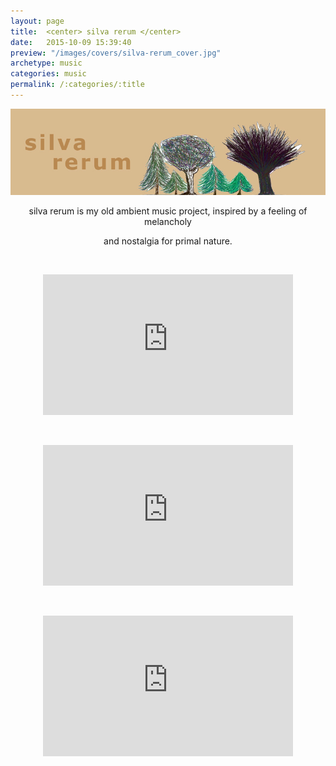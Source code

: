 ```yaml
---
layout: page
title:  <center> silva rerum </center>
date:   2015-10-09 15:39:40
preview: "/images/covers/silva-rerum_cover.jpg"
archetype: music
categories: music
permalink: /:categories/:title
---
```


![Picture 1](\images\music\silva-rerum\1.jpg)

<center>
silva rerum is my old ambient music project, inspired by a feeling of melancholy
<p>and nostalgia for primal nature.</p>

<p>&nbsp;</p>



<iframe width="400" height="225" src="https://www.youtube.com/embed/k7orcdBHrX8" title="fantasmagoria" frameborder="0" allow="accelerometer; autoplay; clipboard-write; encrypted-media; gyroscope; picture-in-picture" allowfullscreen></iframe>

<p>&nbsp;</p>

<iframe width="400" height="225" src="https://www.youtube.com/embed/5upfWYCEzyY" title="jawmart" frameborder="0" allow="accelerometer; autoplay; clipboard-write; encrypted-media; gyroscope; picture-in-picture" allowfullscreen></iframe>

<p>&nbsp;</p>

<iframe width="400" height="225" src="https://www.youtube.com/embed/ubCq5pejmpQ" title="pan z krainy róż" frameborder="0" allow="accelerometer; autoplay; clipboard-write; encrypted-media; gyroscope; picture-in-picture" allowfullscreen></iframe>
</center> 
